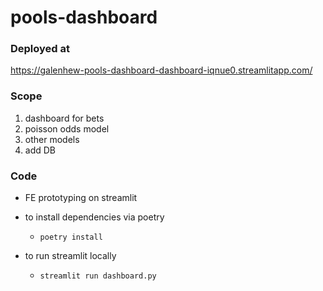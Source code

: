 # pools-dashboard

### Deployed at
https://galenhew-pools-dashboard-dashboard-iqnue0.streamlitapp.com/

### Scope
1. dashboard for bets 
2. poisson odds model
3. other models
4. add DB 

### Code
- FE prototyping on streamlit

- to install dependencies via poetry
  - ```poetry install```

- to run streamlit locally
  - ```streamlit run dashboard.py ```

